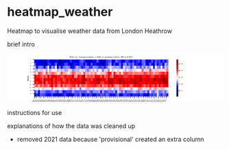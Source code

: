 # heatmap_weather
Heatmap to visualise weather data from London Heathrow

brief intro

![Image - heatmap to visualise weather data over the last 70 years at London Heathrow weather base](heathrow_heatmap_1950_2020.png)

instructions for use

explanations of how the data was cleaned up
- removed 2021 data because 'provisional' created an extra column

